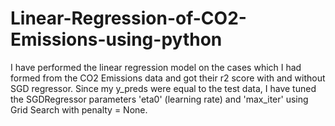 # Linear-Regression-of-CO2-Emissions-using-python
I have performed the linear regression model on the cases which I had formed from the CO2 Emissions data and got their r2 score with and without SGD regressor. Since my y_preds were equal to the test data, I have tuned the SGDRegressor parameters 'eta0' (learning rate) and 'max_iter' using Grid Search with penalty = None.
